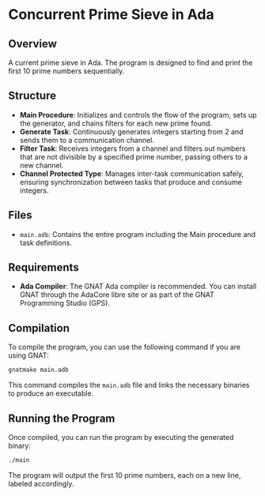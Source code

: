 # Concurrent Prime Sieve in Ada

## Overview
A current prime sieve in Ada. The program is designed to find and print the first 10 prime numbers sequentially. 

## Structure
- **Main Procedure**: Initializes and controls the flow of the program, sets up the generator, and chains filters for each new prime found.
- **Generate Task**: Continuously generates integers starting from 2 and sends them to a communication channel.
- **Filter Task**: Receives integers from a channel and filters out numbers that are not divisible by a specified prime number, passing others to a new channel.
- **Channel Protected Type**: Manages inter-task communication safely, ensuring synchronization between tasks that produce and consume integers.

## Files
- `main.adb`: Contains the entire program including the Main procedure and task definitions.

## Requirements
- **Ada Compiler**: The GNAT Ada compiler is recommended. You can install GNAT through the AdaCore libre site or as part of the GNAT Programming Studio (GPS).

## Compilation
To compile the program, you can use the following command if you are using GNAT:
```bash
gnatmake main.adb
```
This command compiles the `main.adb` file and links the necessary binaries to produce an executable.

## Running the Program
Once compiled, you can run the program by executing the generated binary:
```bash
./main
```
The program will output the first 10 prime numbers, each on a new line, labeled accordingly.
